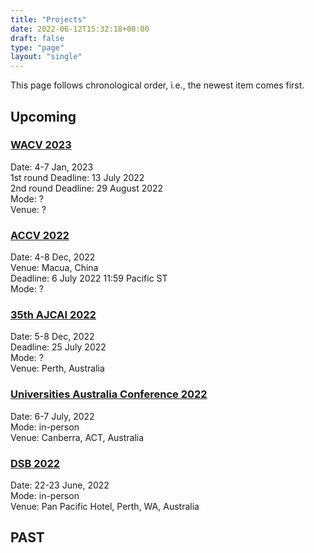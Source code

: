 ```yaml
---
title: "Projects"
date: 2022-06-12T15:32:18+08:00
draft: false
type: "page"
layout: "single"
---
```


This page follows chronological order, i.e., the newest item comes first.

## Upcoming

### [WACV 2023](https://wacv2022.thecvf.com/home)

Date: 4-7 Jan, 2023  
1st round Deadline: 13 July 2022   
2nd round Deadline: 29 August 2022   
Mode: ?   
Venue: ?  

### [ACCV 2022](https://accv2022.org/en/)

Date: 4-8 Dec, 2022  
Venue: Macua, China  
Deadline: 6 July 2022 11:59 Pacific ST  
Mode: ?  

### [35th AJCAI 2022](https://ajcai2022.org/)

Date: 5-8 Dec, 2022  
Deadline: 25 July 2022   
Mode: ?  
Venue: Perth, Australia   

### [Universities Australia Conference 2022](https://ua.eventsair.com/2022uaconf/)  
Date: 6-7 July, 2022  
Mode: in-person  
Venue: Canberra, ACT, Australia  


### [DSB 2022](https://dsb.wadsih.org.au/)  

Date: 22-23 June, 2022  
Mode: in-person  
Venue: Pan Pacific Hotel, Perth, WA, Australia  

## PAST


